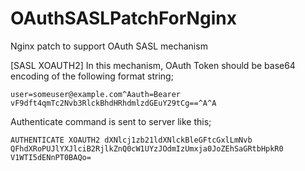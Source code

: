 OAuthSASLPatchForNginx
======================

Nginx patch to support OAuth SASL mechanism


[SASL XOAUTH2]
In this mechanism, OAuth Token should be base64 encoding of the following format string;
<pre><code>user=someuser@example.com^Aauth=Bearer vF9dft4qmTc2Nvb3RlckBhdHRhdmlzdGEuY29tCg==^A^A
</pre></code>

Authenticate command is sent to server like this;
<pre><code>AUTHENTICATE XOAUTH2 dXNlcj1zb21ldXNlckBleGFtcGxlLmNvb
QFhdXRoPUJlYXJlciB2RjlkZnQ0cW1UYzJOdmIzUmxja0JoZEhSaGRtbHpkR0
V1WTI5dENnPT0BAQo=
</pre></code>

